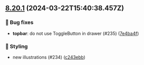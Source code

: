 ## [8.20.1](https://github.com/AxisCommunications/fluent-components/compare/14e5f2a9f4550edd1db4178bb0f4267e85752499..7e4ba4f09c7153e2deadc21dec26f3799993d0c5) (2024-03-22T15:40:38.457Z)

### 🐛 Bug fixes

  - **topbar**: do not use ToggleButton in drawer (#235) ([7e4ba4f](https://github.com/AxisCommunications/fluent-components/commit/7e4ba4f09c7153e2deadc21dec26f3799993d0c5))

### 💄 Styling

  - new illustrations (#234) ([c243ebb](https://github.com/AxisCommunications/fluent-components/commit/c243ebb2cdf9317634513942348689798a32f2c8))
